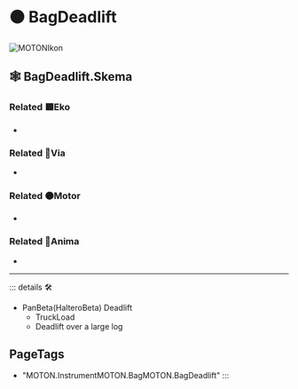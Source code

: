 # 🟠 <motor>BagDeadlift</motor>

![MOTONIkon](/Ikon/Motor_Ikon.png)

## 🕸 BagDeadlift.Skema

### Related 🟩<ekos>Eko</ekos>

-

### Related 🔻<via>Via</via>

-

### Related 🟠<motor>Motor</motor>

-

### Related 💜<anima>Anima</anima>

-

---

<!-- =================================================== -->
<!-- =================================================== -->
<!-- =================================================== -->
<!-- =================================================== -->
<!-- =================================================== -->
::: details 🛠

- PanBeta(HalteroBeta) Deadlift
    - TruckLoad
    - Deadlift over a large log

<h2>PageTags</h2>

- "MOTON.InstrumentMOTON.BagMOTON.BagDeadlift"
:::
